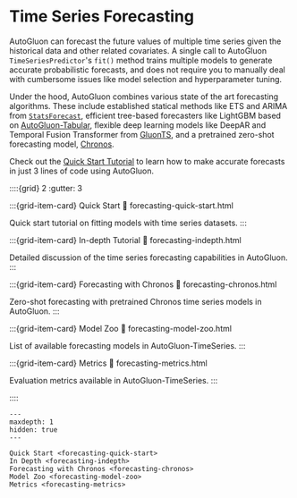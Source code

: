 # Time Series Forecasting

AutoGluon can forecast the future values of multiple time series given the historical data and other related covariates.
A single call to AutoGluon `TimeSeriesPredictor`'s `fit()` method trains multiple models to generate accurate probabilistic forecasts,
and does not require you to manually deal with cumbersome issues like model selection and hyperparameter tuning.

Under the hood, AutoGluon combines various state of the art forecasting algorithms.
These include established statical methods like ETS and ARIMA from
[`StatsForecast`](https://github.com/Nixtla/statsforecast),
efficient tree-based forecasters like LightGBM based on [AutoGluon-Tabular](https://auto.gluon.ai/stable/tutorials/tabular/index.html), flexible deep learning models like DeepAR and Temporal Fusion Transformer from [GluonTS](https://ts.gluon.ai/), and a pretrained zero-shot forecasting model, [Chronos](https://github.com/amazon-science/chronos-forecasting). 

Check out the [Quick Start Tutorial](forecasting-quick-start.ipynb) to learn how to make accurate forecasts in just 3 lines of code using AutoGluon.

::::{grid} 2
  :gutter: 3

:::{grid-item-card} Quick Start
  :link: forecasting-quick-start.html

  Quick start tutorial on fitting models with time series datasets.
:::

:::{grid-item-card} In-depth Tutorial
  :link: forecasting-indepth.html

  Detailed discussion of the time series forecasting capabilities in AutoGluon.
:::

:::{grid-item-card} Forecasting with Chronos
  :link: forecasting-chronos.html

  Zero-shot forecasting with pretrained Chronos time series models in AutoGluon.
:::

:::{grid-item-card} Model Zoo
  :link: forecasting-model-zoo.html

  List of available forecasting models in AutoGluon-TimeSeries.
:::

:::{grid-item-card} Metrics
  :link: forecasting-metrics.html

  Evaluation metrics available in AutoGluon-TimeSeries.
:::

::::

```{toctree}
---
maxdepth: 1
hidden: true
---

Quick Start <forecasting-quick-start>
In Depth <forecasting-indepth>
Forecasting with Chronos <forecasting-chronos>
Model Zoo <forecasting-model-zoo>
Metrics <forecasting-metrics>
```
